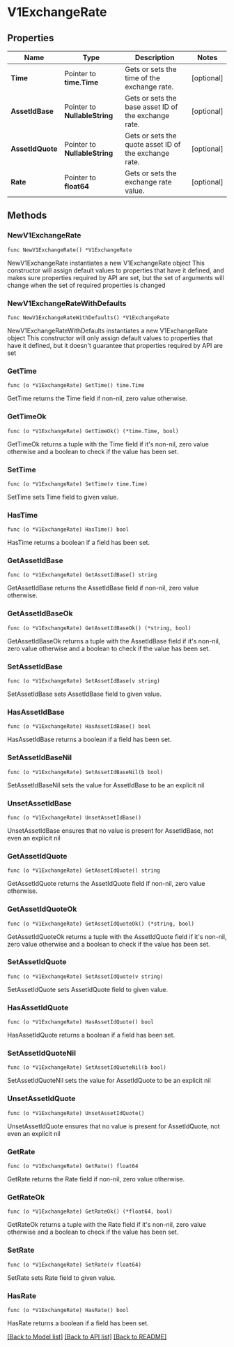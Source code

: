 # V1ExchangeRate

## Properties

Name | Type | Description | Notes
------------ | ------------- | ------------- | -------------
**Time** | Pointer to **time.Time** | Gets or sets the time of the exchange rate. | [optional] 
**AssetIdBase** | Pointer to **NullableString** | Gets or sets the base asset ID of the exchange rate. | [optional] 
**AssetIdQuote** | Pointer to **NullableString** | Gets or sets the quote asset ID of the exchange rate. | [optional] 
**Rate** | Pointer to **float64** | Gets or sets the exchange rate value. | [optional] 

## Methods

### NewV1ExchangeRate

`func NewV1ExchangeRate() *V1ExchangeRate`

NewV1ExchangeRate instantiates a new V1ExchangeRate object
This constructor will assign default values to properties that have it defined,
and makes sure properties required by API are set, but the set of arguments
will change when the set of required properties is changed

### NewV1ExchangeRateWithDefaults

`func NewV1ExchangeRateWithDefaults() *V1ExchangeRate`

NewV1ExchangeRateWithDefaults instantiates a new V1ExchangeRate object
This constructor will only assign default values to properties that have it defined,
but it doesn't guarantee that properties required by API are set

### GetTime

`func (o *V1ExchangeRate) GetTime() time.Time`

GetTime returns the Time field if non-nil, zero value otherwise.

### GetTimeOk

`func (o *V1ExchangeRate) GetTimeOk() (*time.Time, bool)`

GetTimeOk returns a tuple with the Time field if it's non-nil, zero value otherwise
and a boolean to check if the value has been set.

### SetTime

`func (o *V1ExchangeRate) SetTime(v time.Time)`

SetTime sets Time field to given value.

### HasTime

`func (o *V1ExchangeRate) HasTime() bool`

HasTime returns a boolean if a field has been set.

### GetAssetIdBase

`func (o *V1ExchangeRate) GetAssetIdBase() string`

GetAssetIdBase returns the AssetIdBase field if non-nil, zero value otherwise.

### GetAssetIdBaseOk

`func (o *V1ExchangeRate) GetAssetIdBaseOk() (*string, bool)`

GetAssetIdBaseOk returns a tuple with the AssetIdBase field if it's non-nil, zero value otherwise
and a boolean to check if the value has been set.

### SetAssetIdBase

`func (o *V1ExchangeRate) SetAssetIdBase(v string)`

SetAssetIdBase sets AssetIdBase field to given value.

### HasAssetIdBase

`func (o *V1ExchangeRate) HasAssetIdBase() bool`

HasAssetIdBase returns a boolean if a field has been set.

### SetAssetIdBaseNil

`func (o *V1ExchangeRate) SetAssetIdBaseNil(b bool)`

 SetAssetIdBaseNil sets the value for AssetIdBase to be an explicit nil

### UnsetAssetIdBase
`func (o *V1ExchangeRate) UnsetAssetIdBase()`

UnsetAssetIdBase ensures that no value is present for AssetIdBase, not even an explicit nil
### GetAssetIdQuote

`func (o *V1ExchangeRate) GetAssetIdQuote() string`

GetAssetIdQuote returns the AssetIdQuote field if non-nil, zero value otherwise.

### GetAssetIdQuoteOk

`func (o *V1ExchangeRate) GetAssetIdQuoteOk() (*string, bool)`

GetAssetIdQuoteOk returns a tuple with the AssetIdQuote field if it's non-nil, zero value otherwise
and a boolean to check if the value has been set.

### SetAssetIdQuote

`func (o *V1ExchangeRate) SetAssetIdQuote(v string)`

SetAssetIdQuote sets AssetIdQuote field to given value.

### HasAssetIdQuote

`func (o *V1ExchangeRate) HasAssetIdQuote() bool`

HasAssetIdQuote returns a boolean if a field has been set.

### SetAssetIdQuoteNil

`func (o *V1ExchangeRate) SetAssetIdQuoteNil(b bool)`

 SetAssetIdQuoteNil sets the value for AssetIdQuote to be an explicit nil

### UnsetAssetIdQuote
`func (o *V1ExchangeRate) UnsetAssetIdQuote()`

UnsetAssetIdQuote ensures that no value is present for AssetIdQuote, not even an explicit nil
### GetRate

`func (o *V1ExchangeRate) GetRate() float64`

GetRate returns the Rate field if non-nil, zero value otherwise.

### GetRateOk

`func (o *V1ExchangeRate) GetRateOk() (*float64, bool)`

GetRateOk returns a tuple with the Rate field if it's non-nil, zero value otherwise
and a boolean to check if the value has been set.

### SetRate

`func (o *V1ExchangeRate) SetRate(v float64)`

SetRate sets Rate field to given value.

### HasRate

`func (o *V1ExchangeRate) HasRate() bool`

HasRate returns a boolean if a field has been set.


[[Back to Model list]](../README.md#documentation-for-models) [[Back to API list]](../README.md#documentation-for-api-endpoints) [[Back to README]](../README.md)


